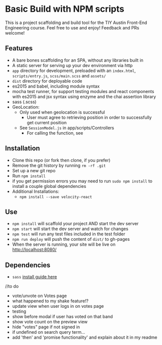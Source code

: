 # Basic Build with NPM scripts
This is a project scaffolding and build tool for the TIY Austin Front-End Engineering course. Feel free to use and enjoy! Feedback and PRs welcome!

## Features
- A bare bones scaffolding for an SPA, without any libraries built in
- A static server for serving up your dev environment via http
- `app` directory for development, preloaded with an `index.html`, `scripts/entry.js`, `scss/main.scss` and `assets/`
- `dist` directory for deployable code
- es2015 and babel, including module syntax
- mocha test runner, for support testing modules and react components with es2015 and jsx syntax using enzyme and the chai assertion library
- sass (.scss)
- GeoLocation:
  - Only used when geolocation is successful
    - User must agree to retrieving position in order to successfully get current position
  - See `SessionModel.js` in app/scripts/Controllers
    - For calling the function, see


## Installation
- Clone this repo (or fork then clone, if you prefer)
- Remove the git history by running `rm -rf .git`
- Set up a new git repo
- Run `npm install`
- if you get permission errors you may need to run `sudo npm install` to install a couple global dependencies
- Additional Installations:
  - `npm install --save velocity-react`

## Use
- `npm install` will scaffold your project AND start the dev server
- `npm start` will start the dev server and watch for changes
- `npm test` will run any test files included in the test folder
- `npm run deploy` will push the content of `dist/` to gh-pages
- When the server is running, your site will be live on [http://localhost:8080/](http://localhost:8080/)

## Dependencies
- `sass` [install guide here](http://sass-lang.com/install)


//to do
- vote/unvote on Votes page
- what happened to my shake feature!?
- update view when user logs in on votes page
- testing
- show before modal if user has voted on that band
- show vote count on the preview view
- hide "votes" page if not signed in
- if undefined on search query term...
- add 'then' and 'promise functionality' and explain about it in my readme

